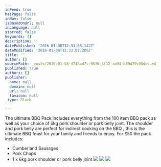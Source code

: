 ```yaml
---
inFeed: true
hasPage: false
inNav: false
isBasedOnUrl: null
inLanguage: null
starred: false
keywords: []
description: ''
datePublished: '2016-01-08T12:33:06.142Z'
dateModified: '2016-01-08T12:33:02.206Z'
title: ''
author: []
sourcePath: _posts/2016-01-08-4748ad7c-9636-4f12-aa94-b89d79c98dec.md
published: true
authors: []
publisher:
  name: null
  domain: null
  url: null
  favicon: null
_type: Blurb

---
```

The ultimate BBQ Pack includes everything from the 100 item
BBQ pack as well as your choice of 6kg pork shoulder or pork belly joint. The
shoulder and pork belly are perfect for indirect cooking on the BBQ , this is
the ultimate BBQ feast for your family and friends to enjoy. For £50 the pack
includes:

* Cumberland Sausages
* Pork Chops
* 1 x 6kg pork shoulder or pork belly joint
![](https://the-grid-user-content.s3-us-west-2.amazonaws.com/d648e187-18e2-4371-af08-d2f2581765aa.jpg)
![](https://the-grid-user-content.s3-us-west-2.amazonaws.com/721e3e7d-9c86-4ce6-8be7-d853c706b656.jpg)
![](https://the-grid-user-content.s3-us-west-2.amazonaws.com/f6993845-270c-43fd-8f2a-904e5c76c973.jpg)